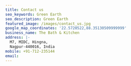 ```yaml
---
title: Contact us
seo_keywords: Green Earth
seo_description: Green Earth
featured_image: /images/contact_us.jpg
google_map_coordinates: '22.5720522,88.35130509999999'
business_name: The Bath & Kitchen
address: |-
  M7, MIDC, Hingna,
  Nagpur-440016, India
mobile: +91-712-235144
email: 
---
```


